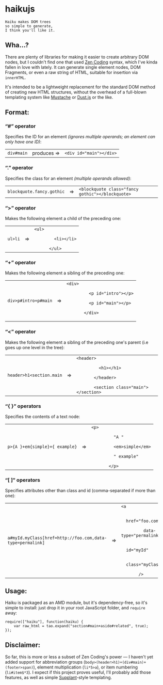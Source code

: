 # haikujs

    Haiku makes DOM trees
    so simple to generate,
    I think you'll like it.

## Wha...?

There are plenty of libraries for making it easier to create arbitrary DOM nodes, but I couldn't find one that used [Zen Coding](code.google.com/p/zen-coding/) syntax, which I've kinda fallen in love with lately. It can generate single element nodes, DOM Fragments, or even a raw string of HTML, suitable for insertion via `innerHTML`.

It's intended to be a lightweight replacement for the standard DOM method of creating new HTML structures, without the overhead of a full-blown templating system like [Mustache](http://mustache.github.com/) or [Dust.js](http://akdubya.github.com/dustjs/) or the like.

## Format:

### &ldquo;#&rdquo; operator

Specifies the ID for an element *(ignores multiple operands; an element can only have one ID)*:

<table><tr>
  <td><code>div#main</code></td>
  <td><span>produces &rArr;</span></td>
  <td><code>&lt;div id="main"&gt;&lt;/div&gt;</code></td>
</tr></table>


### &ldquo;.&rdquo; operator 

Specifies the class for an element *(multiple operands allowed)*:

<table><tr>
  <td><code>blockquote.fancy.gothic</code></td>
  <td><span>&rArr;</span></td>
  <td><code>&lt;blockquote class="fancy gothic"&gt;&lt;/blockquote&gt;</code></td>
</tr></table>


### &ldquo;&gt;&rdquo; operator 

Makes the following element a child of the preceding one:

<table><tr>
  <td><code>ul>li</code></td>
  <td><span>&rArr;</span></td>
  <td><code>&lt;ul&gt;<br/>
      &nbsp;&nbsp;&lt;li&gt;&lt;/li&gt;<br/>
      &lt;/ul&gt;</code></td>
</tr></table>


### &ldquo;+&rdquo; operator 

Makes the following element a sibling of the preceding one:

<table><tr>
  <td><code>div&gt;p#intro+p#main</code></td>
  <td><span>&rArr;</span></td>
  <td><code>&lt;div&gt;<br/>
       &nbsp;&nbsp;&lt;p id="intro"&gt;&lt;/p&gt;<br/>
       &nbsp;&nbsp;&lt;p id="main"&gt;&lt;/p&gt;<br/>
       &lt;/div&gt;</code></p></td>
</tr></table>


### &ldquo;&lt;&rdquo; operator 

Makes the following element a sibling of the preceding one's parent (i.e goes up one level in the tree):

<table><tr>
  <td><code>header&gt;h1&lt;section.main</code></td>
  <td><span>&rArr;</span></td>
  <td><code>&lt;header&gt;<br/>
       &nbsp;&nbsp;&lt;h1&gt;&lt;/h1&gt;<br/>
       &lt;/header&gt;<br/>
       &lt;section class="main"&gt;&lt;/section&gt;</code></td>
</tr></table>


### &ldquo;{ }&rdquo; operators 

Specifies the contents of a text node:

<table><tr>
  <td><code>p>{A }+em{simple}+{ example}</code></td>
  <td><span>&rArr;</span></td>
  <td><code>&lt;p&gt;<br/>
       &nbsp;&nbsp;"A "<br/>
       &nbsp;&nbsp;&lt;em&gt;simple&lt;/em&gt;<br/>
       &nbsp;&nbsp;" example"<br/>
       &lt;/p&gt;</code></td>
</tr></table>


### &ldquo;[ ]&rdquo; operators 

Specifies attributes other than class and id (comma-separated if more than one):

<table><tr>
  <td><code>a#myId.myClass[href=http://foo.com,data-type=permalink]</code></td>
  <td><span>&rArr;</span></td>
  <td><code>&lt;a <br/>
       &nbsp;&nbsp;href="foo.com"<br/>
       &nbsp;&nbsp;data-type="permalink"<br/>
       &nbsp;&nbsp;id="myId"<br/>
       &nbsp;&nbsp;class="myClass"<br/>
       /&gt;</code></td>
</tr></table>


## Usage:

Haiku is packaged as an AMD module, but it's dependency-free, so it's simple to install: 
just drop it in your root JavaScript folder, and <code>require</code> away:

    require(["haiku"], function(haiku) {
        var raw_html = tao.expand("section#main+aside#related", true);
    });


## Disclaimer:

So far, this is more or less a subset of Zen Coding's power &mdash; I haven't yet added support for
abbreviation groups (<code>body>(header>h1)+(div#main)+(footer>span)</code>),
element multiplication (<code>li*5>a</code>), or item numbering (<code>li#item$*3</code>).
I expect if this project proves useful, I'll probably add those features,
as well as simple [Supplant](http://javascript.crockford.com/remedial.html)-style templating.
